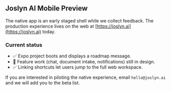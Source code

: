 ## Joslyn AI Mobile Preview

The native app is an early staged shell while we collect feedback. The production experience lives on the web at [https://joslyn.ai](https://joslyn.ai) today.

### Current status

- ✅ Expo project boots and displays a roadmap message.
- 🚧 Feature work (chat, document intake, notifications) still in design.
- ✅ Linking shortcuts let users jump to the full web workspace.

If you are interested in piloting the native experience, email `hello@joslyn.ai` and we will add you to the beta list.
